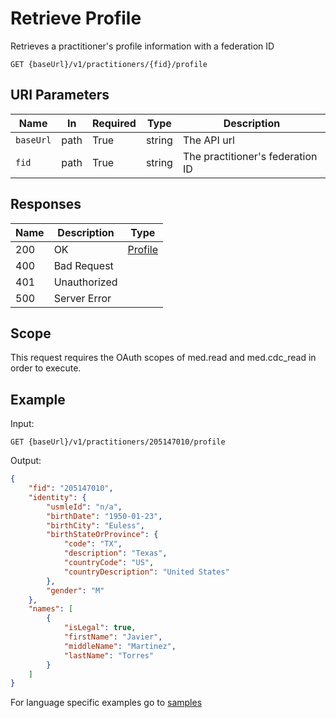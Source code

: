 # Retrieve Profile

Retrieves a practitioner's profile information with a federation ID
 
```HTTP 
GET {baseUrl}/v1/practitioners/{fid}/profile
```

## URI Parameters

| Name | In | Required | Type | Description |
| ---- | -- | -------- | ---- | ----------- |
| `baseUrl` | path | True | string| The API url |
| `fid` | path | True | string | The practitioner's federation ID |

## Responses

| Name | Description     | Type  |
| ---- | --------------- | ----- |
| 200  | OK              | [Profile](Profile.md) |
| 400  | Bad Request     |  |
| 401  | Unauthorized    |  |
| 500  | Server Error    |  |

## Scope

This request requires the OAuth scopes of med.read and med.cdc_read in order to execute.

## Example

Input:

```HTTP
GET {baseUrl}/v1/practitioners/205147010/profile
```

Output:

```json
{
    "fid": "205147010",
    "identity": {
        "usmleId": "n/a",
        "birthDate": "1950-01-23",
        "birthCity": "Euless",
        "birthStateOrProvince": {
            "code": "TX",
            "description": "Texas",
            "countryCode": "US",
            "countryDescription": "United States"
        },
        "gender": "M"
    },
    "names": [
        {
            "isLegal": true,
            "firstName": "Javier",
            "middleName": "Martinez",
            "lastName": "Torres"
        }
    ]
}
```

For language specific examples go to [samples](/Samples/)